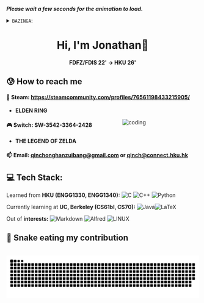 ***Please wait a few seconds for the animation to load.***

<details>
  <summary><code>BAZINGA</code>:</summary>
  <img src = "https://github.com/qinchonghanzuibang/qinchonghanzuibang/raw/main/assets/hello.gif", alt="Profile animation">
</details>
<h1 align="center">Hi, I'm Jonathan👋</h1>
<h4 align="center">FDFZ/FDIS 22' → HKU 26'</h4>


## 😰 How to reach me

#### 🔞 Steam: **https://steamcommunity.com/profiles/76561198433215905/**
- **ELDEN RING**

<img align="right" alt="coding" width="200" src="https://mir-s3-cdn-cf.behance.net/project_modules/max_1200/06f21a161921919.63cd7887d0a70.gif">

#### 🎮 Switch: **SW-3542-3364-2428**

- **THE LEGEND OF ZELDA**
#### 📫 Email: **qinchonghanzuibang@gmail.com or qinch@connect.hku.hk**

## 💻 Tech Stack:
Learned from **HKU (ENGG1330, ENGG1340):** ![C](https://img.shields.io/badge/c-%2300599C.svg?style=for-the-badge&logo=c&logoColor=white) ![C++](https://img.shields.io/badge/c++-%2300599C.svg?style=for-the-badge&logo=c%2B%2B&logoColor=white)  ![Python](https://img.shields.io/badge/python-3670A0?style=for-the-badge&logo=python&logoColor=ffdd54) 

Currently learning at **UC, Berkeley (CS61bl, CS70):** ![Java](https://img.shields.io/badge/java-%23ED8B00.svg?style=for-the-badge&logo=java&logoColor=white)![LaTeX](https://img.shields.io/badge/latex-%23008080.svg?style=for-the-badge&logo=latex&logoColor=white)

Out of **interests:** ![Markdown](https://img.shields.io/badge/markdown-%23000000.svg?style=for-the-badge&logo=markdown&logoColor=white)  ![Alfred](https://img.shields.io/badge/alfred-%235C1F87.svg?style=for-the-badge&logo=alfred) ![LINUX](https://img.shields.io/badge/Linux-FCC624?style=for-the-badge&logo=linux&logoColor=black)

<div align="left">
  <h2>🐍 Snake eating my contribution</h2>
  <br>
  <img alt="snake eating my contribution" src="https://github.com/qinchonghanzuibang/qinchonghanzuibang/blob/output/github-contribution-grid-snake.svg">
  <br>
  <br>
  <br>
</div>